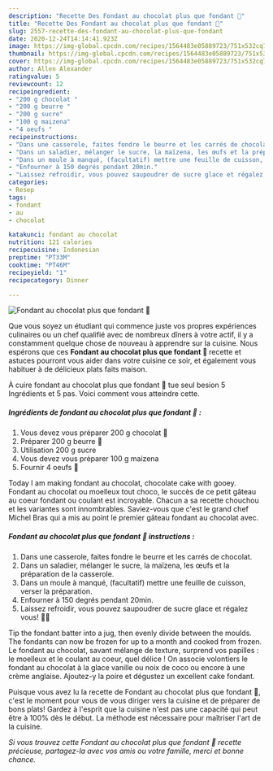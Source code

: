 ```yaml
---
description: "Recette Des Fondant au chocolat plus que fondant 🍫"
title: "Recette Des Fondant au chocolat plus que fondant 🍫"
slug: 2557-recette-des-fondant-au-chocolat-plus-que-fondant
date: 2020-12-24T14:14:41.923Z
image: https://img-global.cpcdn.com/recipes/1564483e05889723/751x532cq70/fondant-au-chocolat-plus-que-fondant-🍫-photo-principale-de-la-recette.jpg
thumbnail: https://img-global.cpcdn.com/recipes/1564483e05889723/751x532cq70/fondant-au-chocolat-plus-que-fondant-🍫-photo-principale-de-la-recette.jpg
cover: https://img-global.cpcdn.com/recipes/1564483e05889723/751x532cq70/fondant-au-chocolat-plus-que-fondant-🍫-photo-principale-de-la-recette.jpg
author: Allen Alexander
ratingvalue: 5
reviewcount: 12
recipeingredient:
- "200 g chocolat "
- "200 g beurre "
- "200 g sucre"
- "100 g maizena"
- "4 oeufs "
recipeinstructions:
- "Dans une casserole, faites fondre le beurre et les carrés de chocolat."
- "Dans un saladier, mélanger le sucre, la maïzena, les œufs et la préparation de la casserole."
- "Dans un moule à manqué, (facultatif) mettre une feuille de cuisson, verser la préparation."
- "Enfourner à 150 degrés pendant 20min."
- "Laissez refroidir, vous pouvez saupoudrer de sucre glace et régalez vous! 🤤🍫"
categories:
- Resep
tags:
- fondant
- au
- chocolat

katakunci: fondant au chocolat 
nutrition: 121 calories
recipecuisine: Indonesian
preptime: "PT33M"
cooktime: "PT46M"
recipeyield: "1"
recipecategory: Dinner

---
```



![Fondant au chocolat plus que fondant 🍫](https://img-global.cpcdn.com/recipes/1564483e05889723/751x532cq70/fondant-au-chocolat-plus-que-fondant-🍫-photo-principale-de-la-recette.jpg)

Que vous soyez un étudiant qui commence juste vos propres expériences culinaires ou un chef qualifié avec de nombreux dîners à votre actif, il y a constamment quelque chose de nouveau à apprendre sur la cuisine. Nous espérons que ces <strong> Fondant au chocolat plus que fondant 🍫 </strong> recette et astuces pourront vous aider dans votre cuisine ce soir, et également vous habituer à de délicieux plats faits maison.

<!--inarticleads1-->

À cuire fondant au chocolat plus que fondant 🍫 tue seul besion 5 Ingrédients et 5 pas. Voici comment vous atteindre cette.

##### Ingrédients de fondant au chocolat plus que fondant 🍫 :

1. Vous devez vous préparer 200 g chocolat 🍫
1. Préparer 200 g beurre 🧈
1. Utilisation 200 g sucre
1. Vous devez vous préparer 100 g maizena
1. Fournir 4 oeufs 🥚


Today I am making fondant au chocolat, chocolate cake with gooey. Fondant au chocolat ou moelleux tout choco, le succès de ce petit gâteau au coeur fondant ou coulant est incroyable. Chacun a sa recette chouchou et les variantes sont innombrables. Saviez-vous que c&#39;est le grand chef Michel Bras qui a mis au point le premier gâteau fondant au chocolat avec. 

<!--inarticleads2-->

##### Fondant au chocolat plus que fondant 🍫 instructions :

1. Dans une casserole, faites fondre le beurre et les carrés de chocolat.
1. Dans un saladier, mélanger le sucre, la maïzena, les œufs et la préparation de la casserole.
1. Dans un moule à manqué, (facultatif) mettre une feuille de cuisson, verser la préparation.
1. Enfourner à 150 degrés pendant 20min.
1. Laissez refroidir, vous pouvez saupoudrer de sucre glace et régalez vous! 🤤🍫


Tip the fondant batter into a jug, then evenly divide between the moulds. The fondants can now be frozen for up to a month and cooked from frozen. Le fondant au chocolat, savant mélange de texture, surprend vos papilles : le moelleux et le coulant au coeur, quel délice ! On associe volontiers le fondant au chocolat à la glace vanille ou noix de coco ou encore à une crème anglaise. Ajoutez-y la poire et dégustez un excellent cake fondant. 

<!--inarticleads1-->

<p>
Puisque vous avez lu la recette de Fondant au chocolat plus que fondant 🍫, c'est le moment pour vous de vous diriger vers la cuisine et de préparer de bons plats! Gardez à l'esprit que la cuisine n'est pas une capacité qui peut être à 100% dès le début. La méthode est nécessaire pour maîtriser l'art de la cuisine.
</p>

<p>
<i>Si vous trouvez cette Fondant au chocolat plus que fondant 🍫 recette précieuse, partagez-la avec vos amis ou votre famille, merci et bonne chance.</i>
</p>
